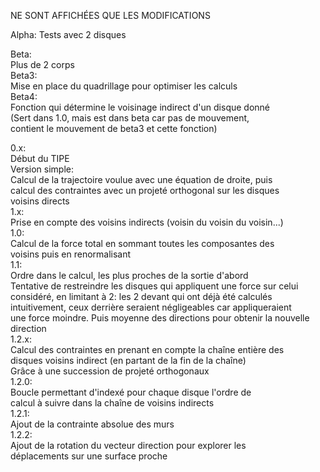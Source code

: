 NE SONT AFFICHÉES QUE LES MODIFICATIONS

Alpha:
	Tests avec 2 disques
  
Beta:  
	Plus de 2 corps  
	Beta3:  
		Mise en place du quadrillage pour optimiser les calculs  
	Beta4:  
		Fonction qui détermine le voisinage indirect d'un disque donné  
		(Sert dans 1.0, mais est dans beta car pas de mouvement,  
		contient le mouvement de beta3 et cette fonction)  
		
0.x:  
	Début du TIPE  
	Version simple:  
		Calcul de la trajectoire voulue avec une équation de droite, puis   			
    		calcul des contraintes avec un projeté orthogonal sur les disques   			
    		voisins directs  
1.x:  
	Prise en compte des voisins indirects (voisin du voisin du voisin...)  
	1.0:  
		Calcul de la force total en sommant toutes les composantes des  
		voisins puis en renormalisant  
	1.1:  
		Ordre dans le calcul, les plus proches de la sortie d'abord  
		Tentative de restreindre les disques qui appliquent une force sur celui 	  	
    		considéré, en limitant à 2: les 2 devant qui ont déjà été calculés  
		intuitivement, ceux derrière seraient négligeables car appliqueraient  
		une force moindre. Puis moyenne des directions pour obtenir la nouvelle direction  
	1.2.x:  
		Calcul des contraintes en prenant en compte la chaîne entière des  
		disques voisins indirect (en partant de la fin de la chaîne)  
		Grâce à une succession de projeté orthogonaux  
		1.2.0:  
			Boucle permettant d'indexé pour chaque disque l'ordre de   
			calcul à suivre dans la chaîne de voisins indirects  
		1.2.1:  
			Ajout de la contrainte absolue des murs  
		1.2.2:  
			Ajout de la rotation du vecteur direction pour explorer les   				
      			déplacements sur une surface proche  
